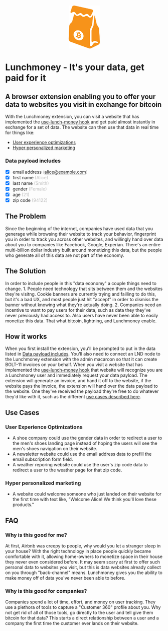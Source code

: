 <p align="center">
  <img width="100px" src="/src/App/logo.svg" />
</p>

# Lunchmoney - It's your data, get paid for it

## A browser extension enabling you to offer your data to websites you visit in exchange for bitcoin

With the Lunchmoney extension, you can visit a website that has implemented the [use-lunch-money hook](https://www.npmjs.com/package/use-lunch-money) and get paid almost instantly in exchange for a set of data. The website can then use that data in real time for things like:
 - [User experience optimizations](#user-experience-optimization)
 - [Hyper personalized marketing](#hyper-personalized-marketing)

### Data payload includes

- [x] email address <span style="color: #bbb">(alice@example.com)</span>
- [x] first name <span style="color: #bbb">(Alice)</span>
- [x] last name <span style="color: #bbb">(Smith)</span>
- [x] gender <span style="color: #bbb">(Female)</span>
- [x] age <span style="color: #bbb">(21)</span>
- [x] zip code <span style="color: #bbb">(94122)</span>

## The Problem

Since the beginning of the internet, companies have used data that you generage while browsing their website to track your behavior, fingerprint you in order to track you across other websites, and willingly hand over data about you to companies like Facebook, Google, Experian. There's an entire multi-billion dollar industry built around monetizing this data, but the people who generate all of this data are not part of the economy.

## The Solution

In order to include people in this "data economy" a couple things need to change. 1. People need technology that sits between them and the websites they're visitng. Cookie banners are currently trying and failling to do this, but it's a bad UX, and most people just hit "accept" in order to dismiss the banner without knowing what they're actually doing. 2. Companies need an incentive to want to pay users for their data, such as data they they've never previously had access to. Also users have never been able to easily monetize this data. That what bitcoin, lightning, and Lunchmoney enable.

## How it works

When you first install the extension, you'll be prompted to put in the data listed in [Data payload includes](#data-payload-includes). You'll also need to connect an LND node to the Lunchmoney extension with the admin macaroon so that it can create BOLT-11 invoices on your behalf.
When you visit a website that has implemented the [use-lunch-money hook](https://www.npmjs.com/package/use-lunch-money) that website will recognize you are a Lunchmoney user and immediately request your data payload. The extension will generate an invoice, and hand it off to the website, if the website pays the invoice, the extension will hand over the data payload to the website. One they've received the payload they're free to do whatever they'd like with it, such as the different [use cases described here](#use-cases).

## Use Cases

### User Experience Optimizations

- A shoe company could use the gender data in order to redirect a user to the men's shoes landing page instead of hoping the users will see the men's shoes navigation on their website.
- A newsletter website could use the email address data to prefill the email subscription form field.
- A weather reporing website could use the user's zip code data to redirect a user to the weather page for that zip code.

### Hyper personalized marketing

- A website could welcome someone who just landed on their website for the first time with text like, "Welcome Alice! We think you'll love these products."

## FAQ

### Why is this good for me?

At first, Airbnb was creepy to people, why would you let a stranger sleep in your house? With the right technology in place people quickly became comfortable with it, allowing home-owners to monetize space in their house they never even considered before. It may seem scary at first to offer such personal data to websites you visit, but this is data websites already collect on you through "back-channel" means. Lunchmoney gives you the ability to make money off of data you've never been able to before.

### Why is this good for companies?

Companies spend a lot of time, effort, and money on user tracking. They use a plethora of tools to capture a "Customer 360" profile about you. Why not get rid of all of those tools, go directly to the user and tell give them bitcoin for that data? This starts a direct relationship between a user and a company the first time the customer ever lands on their website.
